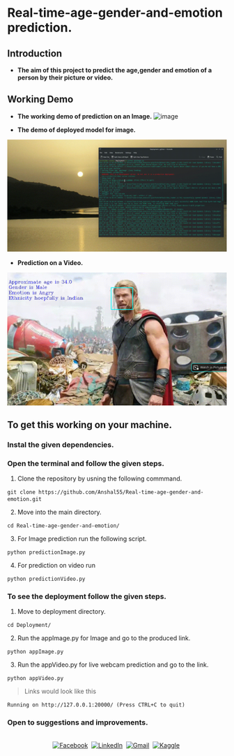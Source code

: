 # **Real-time-age-gender-and-emotion prediction.**

## **Introduction**
- **The aim of this project to predict the age,gender and emotion of a person by their picture or video.**

## Working Demo
- **The working demo of prediction on an Image.**
![image](https://user-images.githubusercontent.com/54211313/125079482-4da73800-e0e1-11eb-867c-59e5a923fb5f.png)

- **The demo of deployed model for image.**

![DEmo_Flask](https://github.com/Anshal55/Real-time-age-gender-and-emotion/blob/main/Demo/img_pred_flask.gif)

- **Prediction on a Video.**

![Video](https://github.com/Anshal55/Real-time-age-gender-and-emotion/blob/main/Demo/img_pred.gif)


## **To get this working on your machine.**
### Instal the given dependencies.
### Open the terminal and follow the given steps.
1. Clone the repository by usning the following commmand.
```
git clone https://github.com/Anshal55/Real-time-age-gender-and-emotion.git
```
2. Move into the main directory.
```
cd Real-time-age-gender-and-emotion/
```
3. For Image prediction run the following script.
```
python predictionImage.py
```
4. For prediction on video run
```
python predictionVideo.py
```

### To see the deployment follow the given steps.
1. Move to deployment directory.
```
cd Deployment/
```
2. Run the appImage.py for Image and go to the produced link.
```
python appImage.py
```
3. Run the appVideo.py for live webcam prediction and go to the link.
```
python appVideo.py
```

> Links would look like this 
```
Running on http://127.0.0.1:20000/ (Press CTRL+C to quit)
```

### Open to suggestions and improvements.

<p align="center">
<br>
<a href="https://www.facebook.com/anshal.singh.54/"><img src="https://img.shields.io/badge/facebook-%231877F2.svg?&style=for-the-badge&logo=facebook&logoColor=white" alt="Facebook" /></a>&nbsp;
<a href="https://www.linkedin.com/in/anshal-singh-73bb0713b/"><img src="https://img.shields.io/badge/linkedin-%230077B5.svg?&style=for-the-badge&logo=linkedin&logoColor=white" alt="LinkedIn" /></a>&nbsp;
<a href="mailto:Anshal.54321@gmail.com"><img src="https://img.shields.io/badge/gmail-%23D14836.svg?&style=for-the-badge&logo=gmail&logoColor=white" alt="Gmail"/></a>&nbsp;
<a href="https://www.kaggle.com/anshalsingh"><img src="https://img.shields.io/badge/kaggle-icon.svg?&style=for-the-badge&logo=Kaggle&logoColor=white" alt="Kaggle"/></a>&nbsp;
</p>

